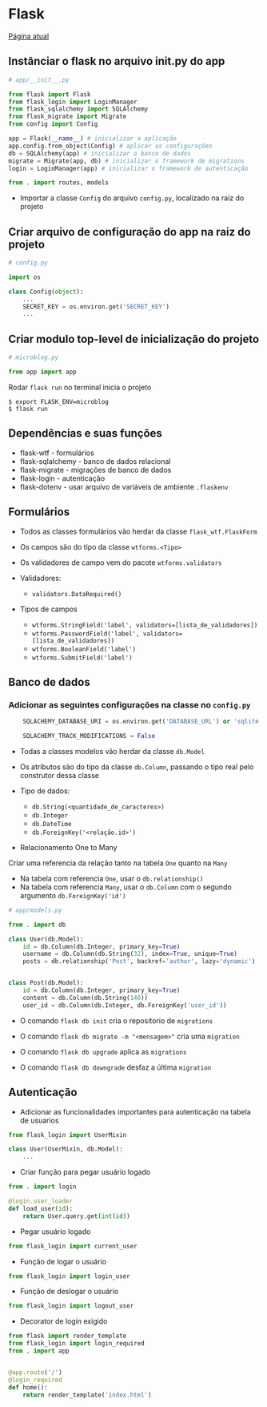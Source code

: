# Flask

[Página atual](https://blog.miguelgrinberg.com/post/the-flask-mega-tutorial-part-ii-templates)

## Instânciar o flask no arquivo __init__.py do app


```python
# app/__init__.py

from flask import Flask
from flask_login import LoginManager
from flask_sqlalchemy import SQLAlchemy
from flask_migrate import Migrate
from config import Config

app = Flask(__name__) # inicializar a aplicação
app.config.from_object(Config) # aplicar as configurações
db = SQLAlchemy(app) # inicializar o banco de dados
migrate = Migrate(app, db) # inicializar o framework de migrations
login = LoginManager(app) # inicializar o framework de autenticação

from . import routes, models
```

* Importar a classe `Config` do arquivo `config.py`, localizado na raiz do projeto

## Criar arquivo de configuração do app na raiz do projeto

```python
# config.py

import os

class Config(object):
    ...
    SECRET_KEY = os.environ.get('SECRET_KEY')
    ...
```

## Criar modulo top-level de inicialização do projeto

```python
# microblog.py

from app import app

```

Rodar `flask run` no terminal inicia o projeto

```shell
$ export FLASK_ENV=microblog
$ flask run
```

## Dependências e suas funções

* flask-wtf - formulários
* flask-sqlalchemy - banco de dados relacional
* flask-migrate - migrações de banco de dados
* flask-login - autenticação
* flask-dotenv - usar arquivo de variáveis de ambiente `.flaskenv`


## Formulários

* Todos as classes formulários vão herdar da classe `flask_wtf.FlaskForm`

* Os campos são do tipo da classe `wtforms.<Tipo>`

* Os validadores de campo vem do pacote `wtforms.validators`

* Validadores:

    * `validators.DataRequired()`

* Tipos de campos

    * `wtforms.StringField('label', validators=[lista_de_validadores])`
    * `wtforms.PasswordField('label', validators=[lista_de_validadores])`
    * `wtforms.BooleanField('label')`
    * `wtforms.SubmitField('label')`

## Banco de dados

### Adicionar as seguintes configurações na classe no `config.py`

```python
    SQLACHEMY_DATABASE_URI = os.environ.get('DATABASE_URL') or 'sqlite:///' + os.path.join(BASEDIR, 'app.db')

    SQLACHEMY_TRACK_MODIFICATIONS = False
```

* Todas a classes modelos vão herdar da classe `db.Model`

* Os atributos são do tipo da classe `db.Column`, passando o tipo real pelo construtor dessa classe

* Tipo de dados:

    * `db.String(<quantidade_de_caracteres>)`
    * `db.Integer`
    * `db.DateTime`
    * `db.ForeignKey('<relação.id>')`

* Relacionamento One to Many

Criar uma referencia da relação tanto na tabela `One` quanto na `Many`

* Na tabela com referencia `One`, usar o `db.relationship()`
* Na tabela com referencia `Many`, usar o `db.Column` com o segundo argumento `db.ForeignKey('id')`

```python
# app/models.py

from . import db

class User(db.Model):
    id = db.Column(db.Integer, primary_key=True)
    username = db.Column(db.String(32), index=True, unique=True)
    posts = db.relationship('Post', backref='author', lazy='dynamic')


class Post(db.Model):
    id = db.Column(db.Integer, primary_key=True)
    content = db.Column(db.String(140))
    user_id = db.Column(db.Integer, db.ForeignKey('user_id'))

```

* O comando `flask db init` cria o repositorio de `migrations`

* O comando `flask db migrate -m "<mensagem>"` cria uma `migration`

* O comando `flask db upgrade` aplica as `migrations`

* O comando `flask db downgrade` desfaz a última `migration`

## Autenticação

* Adicionar as funcionalidades importantes para autenticação na tabela de usuarios

```python
from flask_login import UserMixin

class User(UserMixin, db.Model):
    ...

```

* Criar função para pegar usuário logado

```python
from . import login

@login.user_loader
def load_user(id):
    return User.query.get(int(id))
```

* Pegar usuário logado

```python
from flask_login import current_user
```

* Função de logar o usuário

```python
from flask_login import login_user
```

* Função de deslogar o usuário

```python
from flask_login import logout_user
```

* Decorator de login exigido

```python
from flask import render_template
from flask_login import login_required
from . import app


@app.route('/')
@login_required
def home():
    return render_template('index.html')
```
